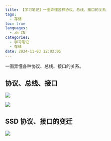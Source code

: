 ```yaml
---
title: 【学习笔记】一图弄懂各种协议、总线、接口的关系
tags:
  - 存储
toc: true
languages:
  - zh-CN
categories:
  - 学习笔记
  - 存储
date: 2024-11-03 12:02:05
---
```


一图弄懂各种协议、总线、接口的关系。

<!-- more -->

## 协议、总线、接口

![](https://cdn.jsdelivr.net/gh/CS0522/CSBlog/source/_posts/n-express-bus-interface/p1.png)

![](https://cdn.jsdelivr.net/gh/CS0522/CSBlog/source/_posts/n-express-bus-interface/p2.png)

## SSD 协议、接口的变迁

![](https://cdn.jsdelivr.net/gh/CS0522/CSBlog/source/_posts/n-express-bus-interface/p3.png)